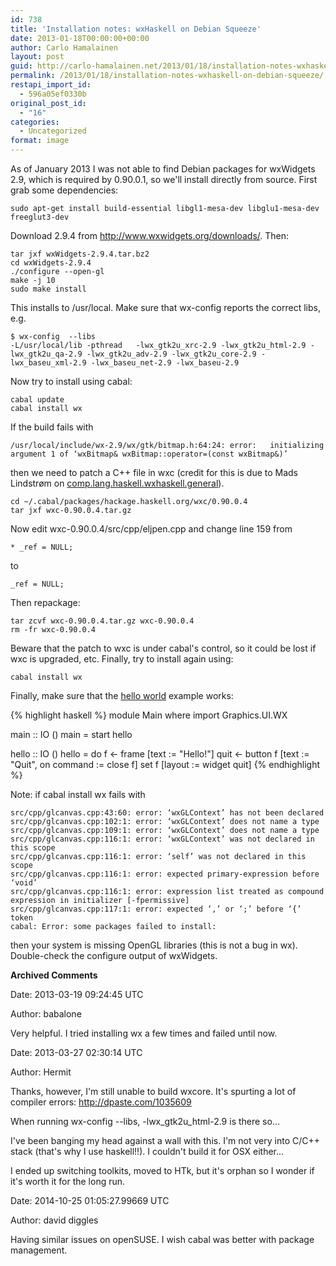 ```yaml
---
id: 738
title: 'Installation notes: wxHaskell on Debian Squeeze'
date: 2013-01-18T00:00:00+00:00
author: Carlo Hamalainen
layout: post
guid: http://carlo-hamalainen.net/2013/01/18/installation-notes-wxhaskell-on-debian-squeeze/
permalink: /2013/01/18/installation-notes-wxhaskell-on-debian-squeeze/
restapi_import_id:
  - 596a05ef0330b
original_post_id:
  - "16"
categories:
  - Uncategorized
format: image
---
```

As of January 2013 I was not able to find Debian packages for wxWidgets 2.9, which is required by 0.90.0.1, so we'll install directly from source. First grab some dependencies: 

```
sudo apt-get install build-essential libgl1-mesa-dev libglu1-mesa-dev freeglut3-dev
```

Download 2.9.4 from <http://www.wxwidgets.org/downloads/>. Then: 

```
tar jxf wxWidgets-2.9.4.tar.bz2
cd wxWidgets-2.9.4
./configure --open-gl
make -j 10
sudo make install
```

This installs to /usr/local. Make sure that wx-config reports the correct libs, e.g. 

```
$ wx-config  --libs
-L/usr/local/lib -pthread   -lwx_gtk2u_xrc-2.9 -lwx_gtk2u_html-2.9 -lwx_gtk2u_qa-2.9 -lwx_gtk2u_adv-2.9 -lwx_gtk2u_core-2.9 -lwx_baseu_xml-2.9 -lwx_baseu_net-2.9 -lwx_baseu-2.9
```

Now try to install using cabal: 

```
cabal update
cabal install wx
```

If the build fails with

```
/usr/local/include/wx-2.9/wx/gtk/bitmap.h:64:24: error:   initializing argument 1 of ‘wxBitmap& wxBitmap::operator=(const wxBitmap&)’
```

then we need to patch a C++ file in wxc (credit for this is due to Mads Lindstrøm on [comp.lang.haskell.wxhaskell.general](http://comments.gmane.org/gmane.comp.lang.haskell.wxhaskell.general/1277)). 

```
cd ~/.cabal/packages/hackage.haskell.org/wxc/0.90.0.4
tar jxf wxc-0.90.0.4.tar.gz
```

Now edit wxc-0.90.0.4/src/cpp/eljpen.cpp and change line 159 from 

```
* _ref = NULL;
```

to

```
_ref = NULL;
```

Then repackage: 

```
tar zcvf wxc-0.90.0.4.tar.gz wxc-0.90.0.4
rm -fr wxc-0.90.0.4
```

Beware that the patch to wxc is under cabal's control, so it could be lost if wxc is upgraded, etc. Finally, try to install again using: 

```
cabal install wx
```

Finally, make sure that the [hello world](http://www.haskell.org/haskellwiki/WxHaskell/Quick_start#Hello_world_in_wxHaskell) example works: 

{% highlight haskell %}
module Main where
import Graphics.UI.WX

main :: IO ()
main = start hello

hello :: IO ()
hello = do
    f    <- frame    [text := "Hello!"]
    quit <- button f [text := "Quit", on command := close f]
    set f [layout := widget quit]
{% endhighlight %}

Note: if cabal install wx fails with

```
src/cpp/glcanvas.cpp:43:60: error: ‘wxGLContext’ has not been declared
src/cpp/glcanvas.cpp:102:1: error: ‘wxGLContext’ does not name a type
src/cpp/glcanvas.cpp:109:1: error: ‘wxGLContext’ does not name a type
src/cpp/glcanvas.cpp:116:1: error: ‘wxGLContext’ was not declared in this scope
src/cpp/glcanvas.cpp:116:1: error: ‘self’ was not declared in this scope
src/cpp/glcanvas.cpp:116:1: error: expected primary-expression before ‘void’
src/cpp/glcanvas.cpp:116:1: error: expression list treated as compound expression in initializer [-fpermissive]
src/cpp/glcanvas.cpp:117:1: error: expected ‘,’ or ‘;’ before ‘{’ token
cabal: Error: some packages failed to install:
```

then your system is missing OpenGL libraries (this is not a bug in wx). Double-check the configure output of wxWidgets. 

**Archived Comments**

Date: 2013-03-19 09:24:45 UTC

Author: babalone

Very helpful. I tried installing wx a few times and failed until now.

Date: 2013-03-27 02:30:14 UTC

Author: Hermit

Thanks, however, I'm still unable to build wxcore. It's spurting a lot of compiler errors: <a href="http://dpaste.com/1035609" rel="nofollow">http://dpaste.com/1035609</a>

When running wx-config --libs, -lwx\_gtk2u\_html-2.9 is there so...

I've been banging my head against a wall with this. I'm not very into C/C++ stack (that's why I use haskell!!). I couldn't build it for OSX either...

I ended up switching toolkits, moved to HTk, but it's orphan so I wonder if it's worth it for the long run.

Date: 2014-10-25 01:05:27.99669 UTC

Author: david diggles

Having similar issues on openSUSE. I wish cabal was better with package management.
